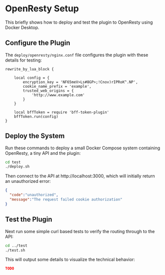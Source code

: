 # OpenResty Setup

This briefly shows how to deploy and test the plugin to OpenResty using Docker Desktop.

## Configure the Plugin

The `deploy/openresty/nginx.conf` file configures the plugin with these details for testing:

```text
rewrite_by_lua_block {

    local config = {
        encryption_key = 'NF65meV>Ls#8GP>;!Cnov)rIPRoK^.NP',
        cookie_name_prefix = 'example',
        trusted_web_origins = {
            'http://www.example.com'
        }
    }

    local bffToken = require 'bff-token-plugin'
    bffToken.run(config)
}
```

## Deploy the System

Run these commands to deploy a small Docker Compose system containing OpenResty, a tiny API and the plugin:

```bash
cd test
./deploy.sh
```

Then connect to the API at http://localhost:3000, which will initially return an unauthorized error:

```json
{
  "code":"unauthorized",
  "message":"The request failed cookie authorization"
}
```

## Test the Plugin

Next run some simple curl based tests to verify the routing through to the API:

```bash
cd ../test
./test.sh
```

This will output some details to visualize the technical behavior:

```json
TODO
```
